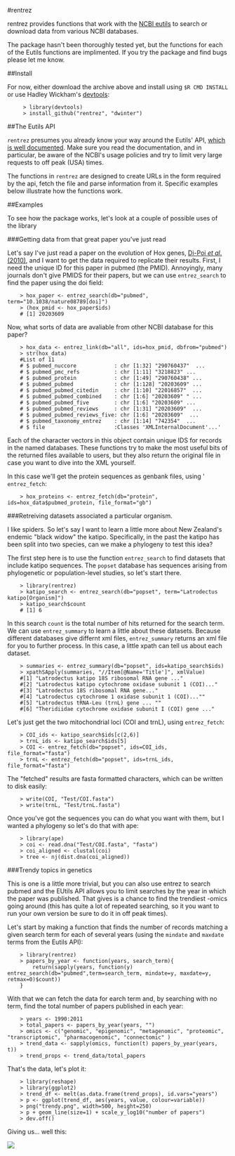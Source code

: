 #rentrez

rentrez provides functions that work with the [NCBI eutils](http://www.ncbi.nlm.nih.gov/books/NBK25500/) 
to search or download data from various NCBI databases. 

The package hasn't been thoroughly tested yet, but the functions for each of 
the Eutils functions are implimented. If you try the package and find bugs
please let me know.

##Install

For now, either download the archive above and install using `$R CMD INSTALL`
or use Hadley Wickham's [devtools](https://github.com/hadley/devtools):
     
         > library(devtools)
         > install_github("rentrez", "dwinter")

##The Eutils API

`rentrez` presumes you already know your way around the Eutils' API, [which is well 
documented](http://www.ncbi.nlm.nih.gov/books/NBK25500/). Make sure you read the
documentation, and in particular, be aware of the NCBI's usage policies and try to
limit very large requests to off peak (USA) times. 

The functions in `rentrez` are designed to create URLs in the form required by 
the api, fetch the file and parse information from it. Specific examples below illustrate
how the functions work.

##Examples

To see how the package works, let's look at a couple of possible uses of the 
library

###Getting data from that great paper you've just read

Let's say I've just read a paper on the evolution of Hox genes,
[Di-Poi _et al_. (2010)](dx.doi.org/10.1038/nature08789), and I want to get the
data required to replicate their results. First, I need the unique ID for this
paper in pubmed (the PMID). Annoyingly, many journals don't give PMIDS for their
papers, but we can use `entrez_search` to find the paper using the doi field:

  
        > hox_paper <- entrez_search(db="pubmed", term="10.1038/nature08789[doi]")
        > (hox_pmid <- hox_paper$ids)
        # [1] 20203609

Now, what sorts of data are avaliable from other NCBI database for this paper?

        > hox_data <- entrez_link(db="all", ids=hox_pmid, dbfrom="pubmed")
        > str(hox_data)
        #List of 11
        # $ pubmed_nuccore            : chr [1:32] "290760437"  ...
        # $ pubmed_pmc_refs           : chr [1:11] "3218823" ...
        # $ pubmed_protein            : chr [1:49] "290760438" ...
        # $ pubmed_pubmed             : chr [1:128] "20203609" ...
        # $ pubmed_pubmed_citedin     : chr [1:10] "22016857"  ...
        # $ pubmed_pubmed_combined    : chr [1:6] "20203609" " ...
        # $ pubmed_pubmed_five        : chr [1:6] "20203609" ...
        # $ pubmed_pubmed_reviews     : chr [1:31] "20203609"  ...
        # $ pubmed_pubmed_reviews_five: chr [1:6] "20203609"  ...
        # $ pubmed_taxonomy_entrez    : chr [1:14] "742354"  ...
        # $ file                      :Classes 'XMLInternalDocument'...'

Each of the character vectors in this object contain unique IDS for records in
the named databases. These functions try to make the most useful bits of the 
returned files available to users, but they also return the original file in case 
you want to dive into the XML yourself.

In this case we'll get the protein sequences as genbank files, using ' `entrez_fetch`:
 
        > hox_proteins <- entrez_fetch(db="protein", ids=hox_data$pubmed_protein, file_format="gb")


###Retreiving datasets associated a particular organism.

I like spiders. So let's say I want to learn a little more about New Zealand's
endemic "black widow" the katipo. Specifically, in the past the katipo has 
been split into two species, can we make a phylogeny to test this idea?

The first step here is to use the function `entrez_search` to find datasets
that include katipo sequences. The `popset` database has sequences arising from
phylogenetic or population-level studies, so let's start there.

        > library(rentrez)
        > katipo_search <- entrez_search(db="popset", term="Latrodectus katipo[Organism]")
        > katipo_search$count
        # [1] 6

In this search `count` is the total number of hits returned for the search term.
We can use `entrez_summary` to learn a little about these datasets. Because 
different databases give differnt xml files, `entrez_summary` returns an xml 
file for you to further process. In this case, a little xpath can tell us about
each dataset.

        > summaries <- entrez_summary(db="popset", ids=katipo_search$ids)
        > xpathSApply(summaries, "//Item[@Name='Title']", xmlValue)
        #[1] "Latrodectus katipo 18S ribosomal RNA gene ..."
        #[2] "Latrodectus katipo cytochrome oxidase subunit 1 (COI)..."
        #[3] "Latrodectus 18S ribosomal RNA gene..."
        #[4] "Latrodectus cytochrome 1 oxidase subunit 1 (COI)...""
        #[5] "Latrodectus tRNA-Leu (trnL) gene ... ""                                               
        #[6] "Theridiidae cytochrome oxidase subunit I (COI) gene ..."

Let's just get the two mitochondrial loci (COI and trnL), using `entrez_fetch`:

        > COI_ids <- katipo_search$ids[c(2,6)]
        > trnL_ids <- katipo_search$ids[5]
        > COI <- entrez_fetch(db="popset", ids=COI_ids, file_format="fasta")
        > trnL <- entrez_fetch(db="popset", ids=trnL_ids, file_format="fasta")

The "fetched" results are fasta formatted characters, which can be written
to disk easily:

        > write(COI, "Test/COI.fasta")      
        > write(trnL, "Test/trnL.fasta")

Once you've got the sequences you can do what you want with them, but I wanted 
a phylogeny so let's do that with ape:

        > library(ape)
        > coi <- read.dna("Test/COI.fasta", "fasta")
        > coi_aligned <- clustal(coi)
        > tree <- nj(dist.dna(coi_aligned))
        
###Trendy topics in genetics

This is one is a little more trivial, but you can also use entrez to search pubmed and
the EUtils API allows you to limit searches by the year in which the paper was published.
That gives is a chance to find the trendiest -omics going around (this has quite a lot
of repeated searching, so it you want to run your own version be sure to do it
in off peak times). 

Let's start by making a function that finds the number of records matching a given
search term for each of several years (using the `mindate` and `maxdate` terms from
the Eutils API):

        > library(rentrez)
        > papers_by_year <- function(years, search_term){
            return(sapply(years, function(y) entrez_search(db="pubmed",term=search_term, mindate=y, maxdate=y, retmax=0)$count))
        }

With that we can fetch the data for earch term and, by searching with no term, 
find the total number of papers published in each year:

        > years <- 1990:2011
        > total_papers <- papers_by_year(years, "")
        > omics <- c("genomic", "epigenomic", "metagenomic", "proteomic", "transcriptomic", "pharmacogenomic", "connectomic" )
        > trend_data <- sapply(omics, function(t) papers_by_year(years, t))
        > trend_props <- trend_data/total_papers
        
That's the data, let's plot it:

        > library(reshape)
        > library(ggplot2)
        > trend_df <- melt(as.data.frame(trend_props), id.vars="years")
        > p <- ggplot(trend_df, aes(years, value, colour=variable))
        > png("trendy.png", width=500, height=250)
        > p + geom_line(size=1) + scale_y_log10("number of papers")
        > dev.off()

Giving us... well this:

![](http://i.imgur.com/LDpP1.png)



